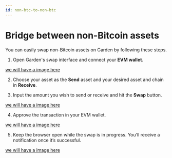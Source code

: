 ```yaml
---
id: non-btc-to-non-btc
---
```


# Bridge between non-Bitcoin assets

You can easily swap non-Bitcoin assets on Garden by following these steps.

1. Open Garden's swap interface and connect your **EVM wallet**.

[we will have a image here]("../../../../../../images/fail_s1.png")

2. Choose your asset as the **Send** asset and your desired asset and chain in **Receive**.

3. Input the amount you wish to send or receive and hit the **Swap** button.

[we will have a image here]("../../../../../../images/fail_s1.png")

4. Approve the transaction in your EVM wallet.

[we will have a image here]("../../../../../../images/fail_s1.png")

5. Keep the browser open while the swap is in progress. You’ll receive a notification once it’s successful.

[we will have a image here]("../../../../../../images/fail_s1.png")
